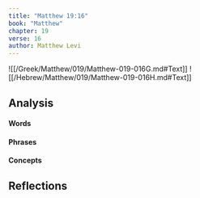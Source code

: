 ```yaml
---
title: "Matthew 19:16"
book: "Matthew"
chapter: 19
verse: 16
author: Matthew Levi
---
```

![[/Greek/Matthew/019/Matthew-019-016G.md#Text]]
![[/Hebrew/Matthew/019/Matthew-019-016H.md#Text]]

## Analysis

#### Words

#### Phrases

#### Concepts

## Reflections
